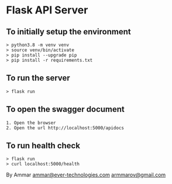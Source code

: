 # Flask API Server

## To initially setup the environment
```
> python3.8 -m venv venv
> source venv/bin/activate
> pip install --upgrade pip
> pip install -r requirements.txt
```

## To run the server
```
> flask run
```

## To open the swagger document
```
1. Open the browser
2. Open the url http://localhost:5000/apidocs
```

## To run health check
```
> flask run
> curl localhost:5000/health
```

By Ammar
ammar@ever-technologies.com
armmarov@gmail.com

